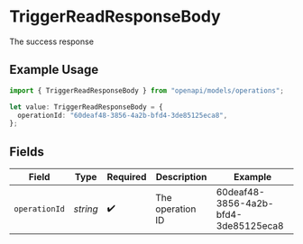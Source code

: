 # TriggerReadResponseBody

The success response

## Example Usage

```typescript
import { TriggerReadResponseBody } from "openapi/models/operations";

let value: TriggerReadResponseBody = {
  operationId: "60deaf48-3856-4a2b-bfd4-3de85125eca8",
};
```

## Fields

| Field                                | Type                                 | Required                             | Description                          | Example                              |
| ------------------------------------ | ------------------------------------ | ------------------------------------ | ------------------------------------ | ------------------------------------ |
| `operationId`                        | *string*                             | :heavy_check_mark:                   | The operation ID                     | 60deaf48-3856-4a2b-bfd4-3de85125eca8 |